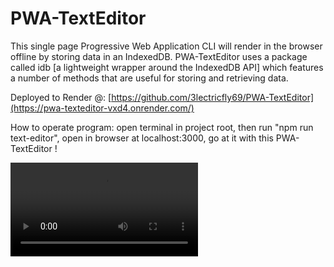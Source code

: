 # PWA-TextEditor
This single page Progressive Web Application CLI will render in the browser offline by storing data in an IndexedDB. PWA-TextEditor uses a package called idb [a lightweight wrapper around the IndexedDB API] which features a number of methods that are useful for storing and retrieving data.

Deployed to Render @: [https://github.com/3lectricfly69/PWA-TextEditor](https://pwa-texteditor-vxd4.onrender.com/)

How to operate program: 
open terminal in project root, then run "npm run text-editor", open in browser at localhost:3000, go at it with this PWA-TextEditor !

<video controls src="2024-02-17_00-52-02.mp4" title="Title"></video>
